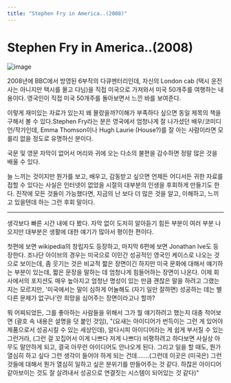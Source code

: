 ```yaml
---
title: "Stephen Fry in America..(2008)"
---
```

# Stephen Fry in America..(2008)

![image](815bf9c54d32237c99a1b6670c52a901.png)

2008년에 BBC에서 방영된 6부작의 다큐멘터리인데, 자신의 London cab (택시 운전사는 아니지만 택시를 몰고 다님)을 직접 미국으로 가져와서 미국 50개주를 여행하는 내용이다. 영국인이 직접 미국 50개주를 돌아보면서 느낀 바를 보여준다.

이렇게 재미있는 자료가 있는지 왜 몰랐을까?이해가 부족하다 싶으면 동일 제목의 책을 구해서 볼 수 있다.Stephen Fry라는 분은 영국에서 엄청나게 잘 나가셨던 배우/코미디언/작가인데, Emma Thomson이나 Hugh Laurie (House?)를 잘 아는 사람이라면 모를리 없을 정도로 유명하신 분이다.

국문 및 영문 자막이 없어서 머리와 귀에 오는 다소의 불편을 감수하면 정말 많은 것을 배울 수 있다.

늘 느끼는 것이지만 뭔가를 보고, 배우고, 감동받고 싶으면 언제든 어디서든 귀한 자료를 접할 수 있다는 사실은 인터넷이 없었을 시절의 대부분의 인생을 후회하게 만들기도 한다. 진작에 모든 것들이 가능했다면, 지금의 난 보다 더 많은 것을 알고, 이해하고, 느끼고 있을텐데 하는 그런 후회 말이다.

---

생각보다 빠른 시간 내에 다 봤다. 자막 없이 도저히 알아듣기 힘든 부분이 여러 부분 나오지만 대부분은 생활에 대한 얘기가 많아서 평이한 편이다.

첫편에 보면 wikipedia의 창립자도 등장하고, 마지막 6편에 보면 Jonathan Ive도 등장한다. 조나단 아이브의 경우는 미국으로 이민간 성공적인 영국인 케이스로 나오는 것으로 보이는데, 좀 웃기는 것은 비교적 짧은 장면이긴 하지만 미국 문화에 대해서 얘기하는 부분이 있는데, 짧은 문장을 말하는 데 엄청나게 힘들어하는 장면이 나온다. 이제 회사에서의 포지션도 매우 높아지고 엄청난 명성이 있는 만큼 괜찮은 말을 하려고 그랬는지는 모르지만, '미국에서는 말이 심하게 어눌해도 (자기 일만 잘하면) 성공하는 데는 별 다른 문제가 없구나'란 희망을 심어주는 장면이라고나 할까? 
 
뭐 어찌되었든, 그를 좋아하는 사람들을 위해서 그가 뭘 얘기하려고 했는지 대충 적어보면 (괄호 속 내용은 설명을 덧 붙인 것임),
"(요새는 아이디어가 번득이는 그런 게 있어야 제품으로서 성공시킬 수 있는 세상인데), 알다시피 아이디어라는 게 쉽게 부서질 수 있는 그런거라, (그런 걸 꼬집어서 이게 나쁘다 저게 나쁘다) 비평하려고 하다보면 사실상 아무도 말안하게 되고, 결국 아무런 아이디어도 안나오게 된다. 그리고 일을 할 때도, 뭔가 열심히 하고 싶다 그런 생각이 들어야 하게 되는 건데.......(그런데 이곳은 (미국은) 그런 것들에 대해서 뭔가 열심히 일하고 싶은 분위기를 만들어주는 것 같다. 하찮은 아이디어 같아보이는 것도 잘 살려내서 성공으로 연결짓는 시스템이 되어있는 것 같다)" 


